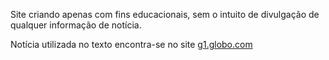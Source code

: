 Site criando apenas com fins educacionais, sem o intuito de divulgação de qualquer informação de notícia.


Notícia utilizada no texto encontra-se no site <a href="https://g1.globo.com/rs/rio-grande-do-sul/noticia/2025/04/25/fraude-no-inss-agencias-no-rs-denunciaram-por-tres-anos-a-direcao-descontos-nao-autorizados-em-salarios-de-segurados-e-pensionistas.ghtml">g1.globo.com<a>
